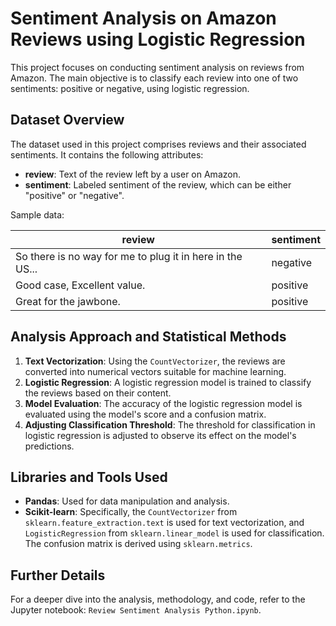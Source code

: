 # Sentiment Analysis on Amazon Reviews using Logistic Regression

This project focuses on conducting sentiment analysis on reviews from Amazon. The main objective is to classify each review into one of two sentiments: positive or negative, using logistic regression.

## Dataset Overview

The dataset used in this project comprises reviews and their associated sentiments. It contains the following attributes:

- **review**: Text of the review left by a user on Amazon.
- **sentiment**: Labeled sentiment of the review, which can be either "positive" or "negative".

Sample data:

| review                                                    | sentiment |
|-----------------------------------------------------------|-----------|
| So there is no way for me to plug it in here in the US... | negative  |
| Good case, Excellent value.                               | positive  |
| Great for the jawbone.                                    | positive  |

## Analysis Approach and Statistical Methods

1. **Text Vectorization**: Using the `CountVectorizer`, the reviews are converted into numerical vectors suitable for machine learning.
2. **Logistic Regression**: A logistic regression model is trained to classify the reviews based on their content.
3. **Model Evaluation**: The accuracy of the logistic regression model is evaluated using the model's score and a confusion matrix.
4. **Adjusting Classification Threshold**: The threshold for classification in logistic regression is adjusted to observe its effect on the model's predictions.

## Libraries and Tools Used

- **Pandas**: Used for data manipulation and analysis.
- **Scikit-learn**: Specifically, the `CountVectorizer` from `sklearn.feature_extraction.text` is used for text vectorization, and `LogisticRegression` from `sklearn.linear_model` is used for classification. The confusion matrix is derived using `sklearn.metrics`.

## Further Details

For a deeper dive into the analysis, methodology, and code, refer to the Jupyter notebook: `Review Sentiment Analysis Python.ipynb`.



